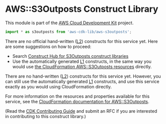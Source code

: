 # AWS::S3Outposts Construct Library


This module is part of the [AWS Cloud Development Kit](https://github.com/aws/aws-cdk) project.

```ts nofixture
import * as s3outposts from 'aws-cdk-lib/aws-s3outposts';
```

<!--BEGIN CFNONLY DISCLAIMER-->

There are no official hand-written ([L2](https://docs.aws.amazon.com/cdk/latest/guide/constructs.html#constructs_lib)) constructs for this service yet. Here are some suggestions on how to proceed:

- Search [Construct Hub for S3Outposts construct libraries](https://constructs.dev/search?q=s3outposts)
- Use the automatically generated [L1](https://docs.aws.amazon.com/cdk/latest/guide/constructs.html#constructs_l1_using) constructs, in the same way you would use [the CloudFormation AWS::S3Outposts resources](https://docs.aws.amazon.com/AWSCloudFormation/latest/UserGuide/AWS_S3Outposts.html) directly.


<!--BEGIN CFNONLY DISCLAIMER-->

There are no hand-written ([L2](https://docs.aws.amazon.com/cdk/latest/guide/constructs.html#constructs_lib)) constructs for this service yet. 
However, you can still use the automatically generated [L1](https://docs.aws.amazon.com/cdk/latest/guide/constructs.html#constructs_l1_using) constructs, and use this service exactly as you would using CloudFormation directly.

For more information on the resources and properties available for this service, see the [CloudFormation documentation for AWS::S3Outposts](https://docs.aws.amazon.com/AWSCloudFormation/latest/UserGuide/AWS_S3Outposts.html).

(Read the [CDK Contributing Guide](https://github.com/aws/aws-cdk/blob/master/CONTRIBUTING.md) and submit an RFC if you are interested in contributing to this construct library.)

<!--END CFNONLY DISCLAIMER-->
